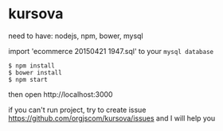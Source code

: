 # kursova

need to have: nodejs, npm, bower, mysql

import 'ecommerce 20150421 1947.sql' to your `mysql database`

 
    $ npm install 
    $ bower install
    $ npm start


then open http://localhost:3000

if you can't run project, try to create issue https://github.com/orgjscom/kursova/issues
and I will help you
